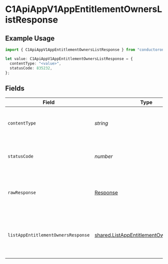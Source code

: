 # C1ApiAppV1AppEntitlementOwnersListResponse

## Example Usage

```typescript
import { C1ApiAppV1AppEntitlementOwnersListResponse } from "conductorone-sdk-typescript/sdk/models/operations";

let value: C1ApiAppV1AppEntitlementOwnersListResponse = {
  contentType: "<value>",
  statusCode: 835232,
};
```

## Fields

| Field                                                                                                     | Type                                                                                                      | Required                                                                                                  | Description                                                                                               |
| --------------------------------------------------------------------------------------------------------- | --------------------------------------------------------------------------------------------------------- | --------------------------------------------------------------------------------------------------------- | --------------------------------------------------------------------------------------------------------- |
| `contentType`                                                                                             | *string*                                                                                                  | :heavy_check_mark:                                                                                        | HTTP response content type for this operation                                                             |
| `statusCode`                                                                                              | *number*                                                                                                  | :heavy_check_mark:                                                                                        | HTTP response status code for this operation                                                              |
| `rawResponse`                                                                                             | [Response](https://developer.mozilla.org/en-US/docs/Web/API/Response)                                     | :heavy_check_mark:                                                                                        | Raw HTTP response; suitable for custom response parsing                                                   |
| `listAppEntitlementOwnersResponse`                                                                        | [shared.ListAppEntitlementOwnersResponse](../../../sdk/models/shared/listappentitlementownersresponse.md) | :heavy_minus_sign:                                                                                        | The response message for listing app entitlement owners.                                                  |